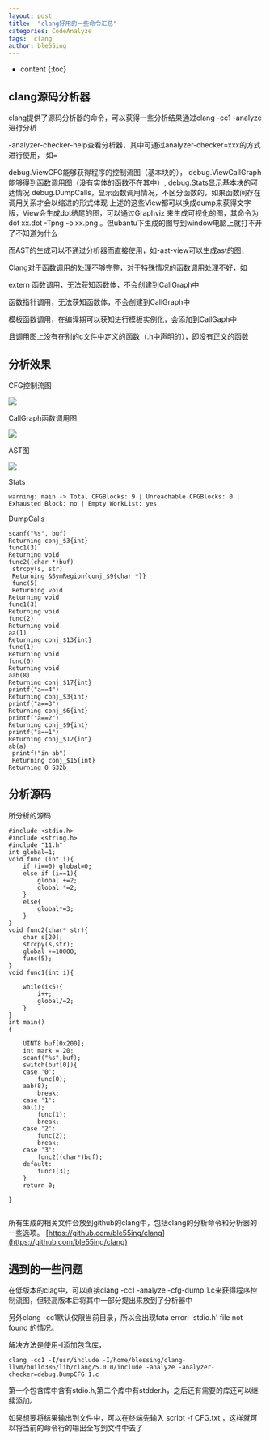 ```yaml
---
layout: post
title:  "clang好用的一些命令汇总"
categories: CodeAnalyze
tags:  clang
author: ble55ing
---
```


* content
{:toc}

## clang源码分析器

clang提供了源码分析器的命令，可以获得一些分析结果通过clang -cc1 -analyze进行分析

-analyzer-checker-help查看分析器，其中可通过analyzer-checker=xxx的方式进行使用，
如=

debug.ViewCFG能够获得程序的控制流图（基本块的），
debug.ViewCallGraph能够得到函数调用图（没有实体的函数不在其中）,
debug.Stats显示基本块的可达情况
debug.DumpCalls，显示函数调用情况，不区分函数的，如果函数间存在调用关系才会以缩进的形式体现
上述的这些View都可以换成dump来获得文字版，View会生成dot结尾的图，可以通过Graphviz 来生成可视化的图，其命令为dot xx.dot -Tpng -o xx.png 。但ubantu下生成的图导到window电脑上就打不开了不知道为什么

而AST的生成可以不通过分析器而直接使用，如-ast-view可以生成ast的图，

Clang对于函数调用的处理不够完整，对于特殊情况的函数调用处理不好，如

extern 函数调用，无法获知函数体，不会创建到CallGraph中

函数指针调用，无法获知函数体，不会创建到CallGraph中

模板函数调用，在编译期可以获知进行模板实例化，会添加到CallGaph中

且调用图上没有在别的c文件中定义的函数（.h中声明的），即没有正文的函数

## 分析效果

CFG控制流图

![](https://raw.githubusercontent.com/ble55ing/PicGo/master/CFG.png)

CallGraph函数调用图

![](https://raw.githubusercontent.com/ble55ing/PicGo/master/CallGraph.png)


AST图

![](https://raw.githubusercontent.com/ble55ing/PicGo/master/ast.png)

Stats

```
warning: main -> Total CFGBlocks: 9 | Unreachable CFGBlocks: 0 | Exhausted Block: no | Empty WorkList: yes
```

DumpCalls

```
scanf("%s", buf)
Returning conj_$3{int}
func1(3)
Returning void
func2((char *)buf)
 strcpy(s, str)
 Returning &SymRegion{conj_$9{char *}}
 func(5)
 Returning void
Returning void
func1(3)
Returning void
func(2)
Returning void
aa(1)
Returning conj_$13{int}
func(1)
Returning void
func(0)
Returning void
aab(8)
Returning conj_$17{int}
printf("a==4")
Returning conj_$3{int}
printf("a==3")
Returning conj_$6{int}
printf("a==2")
Returning conj_$9{int}
printf("a==1")
Returning conj_$12{int}
ab(a)
 printf("in ab")
 Returning conj_$15{int}
Returning 0 S32b

```

## 分析源码

所分析的源码

```
#include <stdio.h>
#include <string.h>
#include "11.h"
int global=1;
void func (int i){
    if (i==0) global=0;
    else if (i==1){
        global +=2;
        global *=2;
    }
    else{
    	global*=3;
    }
}
void func2(char* str){
	char s[20];
	strcpy(s,str);
	global +=10000;
	func(5);
}
void func1(int i){
    
	while(i<5){
		i++;
		global/=2;
	}
}
int main()
{
	
	UINT8 buf[0x200];
	int mark = 20;
    scanf("%s",buf);
    switch(buf[0]){
    case '0':
        func(0);
	aab(8);
        break;
    case '1':
	aa(1);
        func(1);
        break;
    case '2':
        func(2);
        break;
    case '3':
        func2((char*)buf);
    default:
        func1(3);
    }
	return 0;

}


```

所有生成的相关文件会放到github的clang中，包括clang的分析命令和分析器的一些选项。
[https://github.com/ble55ing/clang](https://github.com/ble55ing/clang)

## 遇到的一些问题

在低版本的clag中，可以直接clang -cc1 -analyze -cfg-dump 1.c来获得程序控制流图，但较高版本后将其中一部分提出来放到了分析器中 

另外clang -cc1默认仅限当前目录，所以会出现fata error: 'stdio.h' file not found 的情况。

解决方法是使用-I添加包含库，

```
clang -cc1 -I/usr/include -I/home/blessing/clang-llvm/build386/lib/clang/5.0.0/include -analyze -analyzer-checker=debug.DumpCFG 1.c 
```

第一个包含库中含有stdio.h,第二个库中有stdder.h，之后还有需要的库还可以继续添加。

如果想要将结果输出到文件中，可以在终端先输入 script -f CFG.txt ，这样就可以将当前的命令行的输出全写到文件中去了
